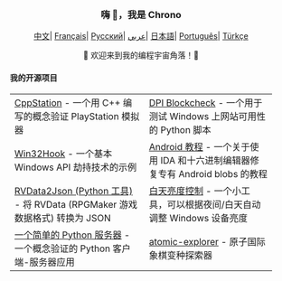 <div align="center" style="padding: 20px;">
	<h3>嗨 👋，我是 Chrono</h3>
    <p align="center">
        <a>
        </a>
    </p>
	<p align="center">
		<a href="https://github.com/ChronoMonochrome/ChronoMonochrome/blob/master/README_CN.md"><span>中文</span></a>|
		<a href="https://github.com/ChronoMonochrome/ChronoMonochrome/blob/master/README_FR.md"><span>Français</span></a>|
		<a href="https://github.com/ChronoMonochrome/ChronoMonochrome/blob/master/README_RU.md"><span>Русский</span></a>|
		<a href="https://github.com/ChronoMonochrome/ChronoMonochrome/blob/master/README_AR.md"><span>عربي</span></a>|
		<a href="https://github.com/ChronoMonochrome/ChronoMonochrome/blob/master/README_JP.md"><span>日本語</span></a>|
		<a href="https://github.com/ChronoMonochrome/ChronoMonochrome/blob/master/README_PTBR.md"><span>Português</span></a>|
		<a href="https://github.com/ChronoMonochrome/ChronoMonochrome/blob/master/README_TR.md"><span>Türkçe</span></a>
	</p>
	<p>🌟 欢迎来到我的编程宇宙角落！🌟</p>
	<h4 align="left">我的开源项目</h4>
	<table align="center">
	   <tr>
		  <td><a href="https://github.com/ChronoMonochrome/CppStation">CppStation</a> - 一个用 C++ 编写的概念验证 PlayStation 模拟器</td>
		  <td><a href="https://github.com/ChronoMonochrome/DPI_Blockcheck">DPI Blockcheck</a> - 一个用于测试 Windows 上网站可用性的 Python 脚本</td>
	   </tr>
	   <tr>
		  <td><a href="https://github.com/ChronoMonochrome/Win32Hook">Win32Hook</a> - 一个基本 Windows API 劫持技术的示例</td>
		  <td><a href="https://github.com/ChronoMonochrome/hacking_the_blobs">Android 教程</a> - 一个关于使用 IDA 和十六进制编辑器修复专有 Android blobs 的教程</td>
	   </tr>
	   <tr>
		  <td><a href="https://github.com/ChronoMonochrome/rvdata2json">RVData2Json (Python 工具)</a> - 将 RVData (RPGMaker 游戏数据格式) 转换为 JSON</td>
		  <td><a href="https://github.com/ChronoMonochrome/daytime_brightness_control">白天亮度控制</a> - 一个小工具，可以根据夜间/白天自动调整 Windows 设备亮度</td>
	   </tr>
	   <tr>
		  <td><a href="https://github.com/ChronoMonochrome/Flask_survey/">一个简单的 Python 服务器</a> - 一个概念验证的 Python 客户端-服务器应用</td>
		  <td><a href="https://github.com/ChronoMonochrome/atomic-explorer">atomic-explorer</a> - 原子国际象棋变种探索器</td>
	   </tr>
	</table>
</div>
